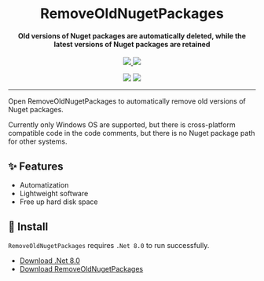 <h1 align="center">RemoveOldNugetPackages</h1>
<h4 align="center">Old versions of Nuget packages are automatically deleted, while the latest versions of Nuget packages are retained</h4>

<p align="center">
  <a href="https://opensource.org/licenses/MIT">
    <img src="http://img.shields.io/badge/License-MIT_License-1e90ff?style=for-the-badge"/>
  </a>
  <a href="https://dotnet.microsoft.com">
    <img src="http://img.shields.io/badge/.Net-8.0-1e90ff?style=for-the-badge"/>
  </a>
</p>

<p align="center">
  <img src="https://img.shields.io/badge/English-lightgray?style=for-the-badge"/>
  <a href="README/zh-cn.md">
    <img src="https://img.shields.io/badge/简体中文-1e90ff?style=for-the-badge"/>
  </a>
</p>

---

Open RemoveOldNugetPackages to automatically remove old versions of Nuget packages.

Currently only Windows OS are supported, but there is cross-platform compatible code in the code comments, but there is no Nuget package path for other systems.

## ✨ Features

- Automatization
- Lightweight software
- Free up hard disk space

## 🌟 Install

`RemoveOldNugetPackages` requires `.Net 8.0` to run successfully.

- [Download .Net 8.0](https://dotnet.microsoft.com/zh-cn/download/dotnet/8.0/runtime)
- [Download RemoveOldNugetPackages](https://github.com/suoyukii/RemoveOldNugetPackages/releases)